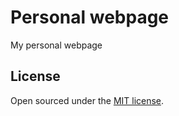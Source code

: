 # Personal webpage

My personal webpage

## License

Open sourced under the [MIT license](LICENSE.md).


